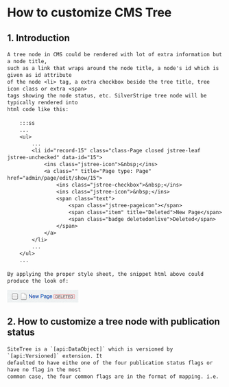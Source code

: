 # How to customize CMS Tree #

## 1. Introduction ##

	A tree node in CMS could be rendered with lot of extra information but a node title,
	such as a link that wraps around the node title, a node's id which is given as id attribute 
	of the node <li> tag, a extra checkbox beside the tree title, tree icon class or extra <span>
	tags showing the node status, etc. SilverStripe tree node will be typically rendered into
	html code like this:

		:::ss
		...
		<ul>
			...
			<li id="record-15" class="class-Page closed jstree-leaf jstree-unchecked" data-id="15">
				<ins class="jstree-icon">&nbsp;</ins>
				<a class="" title="Page type: Page" href="admin/page/edit/show/15">
					<ins class="jstree-checkbox">&nbsp;</ins>
					<ins class="jstree-icon">&nbsp;</ins>
					<span class="text">
						<span class="jstree-pageicon"></span>
						<span class="item" title="Deleted">New Page</span>
						<span class="badge deletedonlive">Deleted</span>
					</span>
				</a>
			</li>
			...
		</ul>
		...
	
	By applying the proper style sheet, the snippet html above could produce the look of:
![Page Node Screenshot](../_images/tree_node.png "Page Node")
	
## 2. How to customize a tree node with publication status ##

	SiteTree is a `[api:DataObject]` which is versioned by `[api:Versioned]` extension. It
	defaulted to have eithe one of the four publication status flags or have no flag in the most
	common case, the four common flags are in the format of mapping. i.e.




